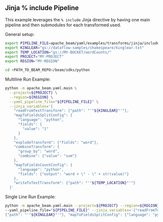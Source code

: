 <!--
    Licensed to the Apache Software Foundation (ASF) under one
    or more contributor license agreements.  See the NOTICE file
    distributed with this work for additional information
    regarding copyright ownership.  The ASF licenses this file
    to you under the Apache License, Version 2.0 (the
    "License"); you may not use this file except in compliance
    with the License.  You may obtain a copy of the License at

      http://www.apache.org/licenses/LICENSE-2.0

    Unless required by applicable law or agreed to in writing,
    software distributed under the License is distributed on an
    "AS IS" BASIS, WITHOUT WARRANTIES OR CONDITIONS OF ANY
    KIND, either express or implied.  See the License for the
    specific language governing permissions and limitations
    under the License.
-->

## Jinja % include Pipeline

This example leverages the `% include` Jinja directive by having one main
pipeline and then submodules for each transformed used.

General setup:
```sh
export PIPELINE_FILE=apache_beam/yaml/examples/transforms/jinja/include/wordCountInclude.yaml
export KINGLEAR="gs://dataflow-samples/shakespeare/kinglear.txt"
export TEMP_LOCATION="gs://MY-BUCKET/wordCounts/"
export PROJECT="MY-PROJECT"
export REGION="MY-REGION"

cd <PATH_TO_BEAM_REPO>/beam/sdks/python
```

Multiline Run Example:
```sh
python -m apache_beam.yaml.main \
  --project=${PROJECT} \
  --region=${REGION} \
  --yaml_pipeline_file="${PIPELINE_FILE}" \
  --jinja_variables='{
    "readFromTextTransform": {"path": "'"${KINGLEAR}"'"},
    "mapToFieldsSplitConfig": {
      "language": "python",
      "fields": {
        "value": "1"
      }
    },
    "explodeTransform": {"fields": "word"},
    "combineTransform": {
      "group_by": "word",
      "combine": {"value": "sum"}
    },
    "mapToFieldsCountConfig": {
      "language": "python",
      "fields": {"output": "word + \" - \" + str(value)"}
    },
    "writeToTextTransform": {"path": "'"${TEMP_LOCATION}"'"}
  }'
```

Single Line Run Example:
```sh
python -m apache_beam.yaml.main --project=${PROJECT} --region=${REGION} \
--yaml_pipeline_file="${PIPELINE_FILE}" --jinja_variables='{"readFromTextTransform": 
{"path": "'"${KINGLEAR}"'"}, "mapToFieldsSplitConfig": {"language": "python", "fields":{"value":"1"}}, "explodeTransform":{"fields":"word"}, "combineTransform":{"group_by":"word", "combine":{"value":"sum"}}, "mapToFieldsCountConfig":{"language": "python", "fields":{"output":"word + \" - \" + str(value)"}}, "writeToTextTransform":{"path":"'"${TEMP_LOCATION}"'"}}'
```


